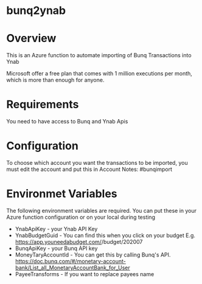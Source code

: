 # bunq2ynab

# Overview

This is an Azure function to automate importing of Bunq Transactions into Ynab

Microsoft offer a free plan that comes with 1 million executions per month, which is more than enough for anyone.


# Requirements

You need to have access to Bunq and Ynab Apis


# Configuration

To choose which account you want the transactions to be imported, you must edit the account and put this in Account Notes:
#bunqimport

# Environmet Variables

The following environment variables are required. You can put these in your Azure function configuration or on your local during testing

* YnabApiKey - your  Ynab API Key
* YnabBudgetGuid - You can find this when you click on your budget E.g. https://app.youneedabudget.com/<BudgetGuid>/budget/202007
* BunqApiKey - your Bunq API key
* MoneyTaryAccountId - You can get this by calling Bunq's API. https://doc.bunq.com/#/monetary-account-bank/List_all_MonetaryAccountBank_for_User
* PayeeTransforms - If you want to replace payees name 
  
